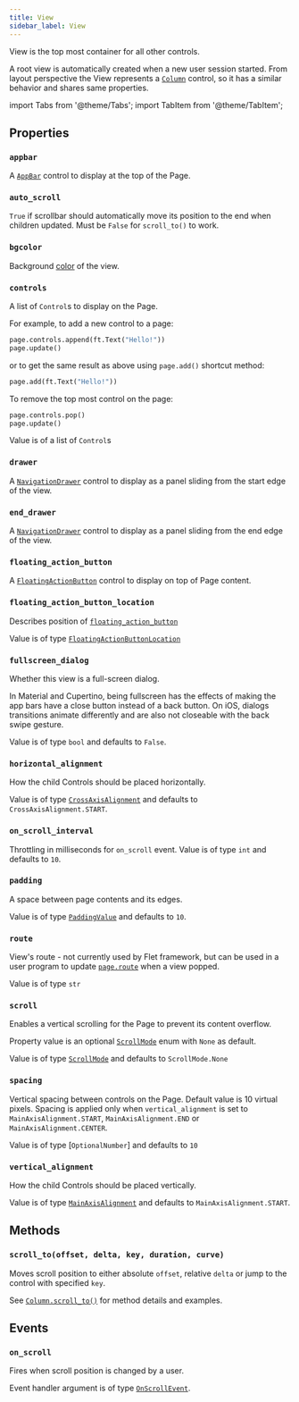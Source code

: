 ```yaml
---
title: View
sidebar_label: View
---
```


View is the top most container for all other controls.

A root view is automatically created when a new user session started. From layout perspective the View represents
a [`Column`](/docs/controls/column) control, so it has a similar behavior and shares same properties.

import Tabs from '@theme/Tabs';
import TabItem from '@theme/TabItem';

## Properties

### `appbar`

A [`AppBar`](/docs/controls/appbar) control to display at the top of the Page.

### `auto_scroll`

`True` if scrollbar should automatically move its position to the end when children updated. Must be `False`
for `scroll_to()` to work.

### `bgcolor`

Background [color](/docs/reference/colors) of the view.

### `controls`

A list of `Control`s to display on the Page.

For example, to add a new control to a page:

<Tabs groupId="language">
  <TabItem value="python" label="Python" default>

```python
page.controls.append(ft.Text("Hello!"))
page.update()
```

  </TabItem>
</Tabs>

or to get the same result as above using `page.add()` shortcut method:

<Tabs groupId="language">
  <TabItem value="python" label="Python" default>

```python
page.add(ft.Text("Hello!"))
```

  </TabItem>
</Tabs>

To remove the top most control on the page:

<Tabs groupId="language">
  <TabItem value="python" label="Python" default>

```python
page.controls.pop()
page.update()
```

  </TabItem>
</Tabs>

Value is of a list of `Control`s

### `drawer`

A [`NavigationDrawer`](/docs/controls/navigationdrawer) control to display as a panel sliding from the start edge of the view.

### `end_drawer`

A [`NavigationDrawer`](/docs/controls/navigationdrawer) control to display as a panel sliding from the end edge of the view.

### `floating_action_button`

A [`FloatingActionButton`](/docs/controls/floatingactionbutton) control to display on top of Page content.

### `floating_action_button_location`

Describes position of [`floating_action_button`](#floating_action_button)

Value is of type [`FloatingActionButtonLocation`](/docs/controls/floatingactionbutton)

### `fullscreen_dialog`

Whether this view is a full-screen dialog.

In Material and Cupertino, being fullscreen has the effects of making the app bars have a close button instead of a back button. On iOS, dialogs transitions animate differently and are also not closeable with the back swipe gesture.

Value is of type `bool` and defaults to `False`.

### `horizontal_alignment`

How the child Controls should be placed horizontally.

Value is of type [`CrossAxisAlignment`](/docs/reference/types/crossaxisalignment) and defaults
to `CrossAxisAlignment.START`.

### `on_scroll_interval`

Throttling in milliseconds for `on_scroll` event. Value is of type `int` and defaults to `10`.

### `padding`

A space between page contents and its edges.

Value is of type [`PaddingValue`](/docs/reference/types/aliases#paddingvalue) and defaults to `10`.

### `route`

View's route - not currently used by Flet framework, but can be used in a user program to update [`page.route`](/docs/controls/page#route) when a view popped.

Value is of type `str`

### `scroll`

Enables a vertical scrolling for the Page to prevent its content overflow.

Property value is an optional [`ScrollMode`](/docs/reference/types/scrollmode) enum with `None` as default.

Value is of type [`ScrollMode`](/docs/reference/types/scrollmode) and defaults to `ScrollMode.None`

### `spacing`

Vertical spacing between controls on the Page. Default value is 10 virtual pixels. Spacing is applied only
when `vertical_alignment` is set to `MainAxisAlignment.START`, `MainAxisAlignment.END` or `MainAxisAlignment.CENTER`.

Value is of type [`OptionalNumber`] and defaults to `10`

### `vertical_alignment`

How the child Controls should be placed vertically.

Value is of type [`MainAxisAlignment`](/docs/reference/types/mainaxisalignment) and defaults
to `MainAxisAlignment.START`.

## Methods

### `scroll_to(offset, delta, key, duration, curve)`

Moves scroll position to either absolute `offset`, relative `delta` or jump to the control with specified `key`.

See [`Column.scroll_to()`](/docs/controls/column#scroll_tooffset-delta-key-duration-curve) for method details and examples.

## Events

### `on_scroll`

Fires when scroll position is changed by a user.

Event handler argument is of type [`OnScrollEvent`](/docs/reference/types/onscrollevent).